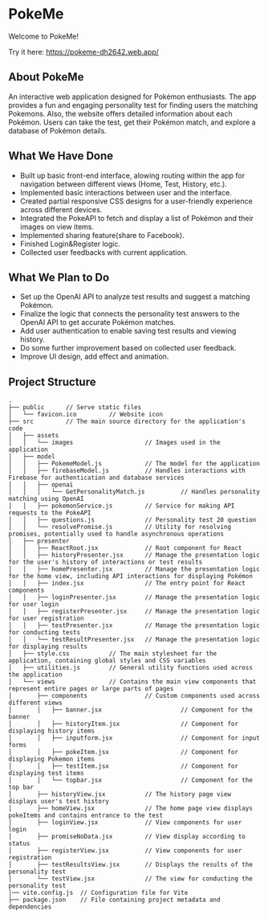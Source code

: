 # PokeMe
Welcome to PokeMe!


Try it here:
https://pokeme-dh2642.web.app/

## About PokeMe

An interactive web application designed for Pokémon enthusiasts. The app provides a fun and engaging personality test for finding users the matching Pokemons. Also, the website offers detailed information about each Pokémon. Users can take the test, get their Pokémon match, and explore a database of Pokémon details.

## What We Have Done

- Built up basic front-end interface, alowing routing within the app for navigation between different views (Home, Test, History, etc.).
- Implemented basic interactions between user and the interface.
- Created partial responsive CSS designs for a user-friendly experience across different devices.
- Integrated the PokeAPI to fetch and display a list of Pokémon and their images on view items.
- Implemented sharing feature(share to Facebook).
- Finished Login&Register logic.
- Collected user feedbacks with current application.

## What We Plan to Do

- Set up the OpenAI API to analyze test results and suggest a matching Pokémon.
- Finalize the logic that connects the personality test answers to the OpenAI API to get accurate Pokémon matches.
- Add user authentication to enable saving test results and viewing history.
- Do some further improvement based on collected user feedback.
- Improve UI design, add effect and animation. 

## Project Structure

```
.
├── public      // Serve static files
│   └── favicon.ico         // Website icon
├── src         // The main source directory for the application's code
│   ├── assets
│   │   └── images                    // Images used in the application
│   ├── model
│   │   ├── PokemeModel.js            // The model for the application
│   │   ├── firebaseModel.js          // Handles interactions with Firebase for authentication and database services
│   │   ├── openai
│   │   │   └── GetPersonalityMatch.js          // Handles personality matching using OpenAI
│   │   ├── pokemonService.js         // Service for making API requests to the PokeAPI
│   │   ├── questions.js              // Personality test 20 question
│   │   └── resolvePromise.js         // Utility for resolving promises, potentially used to handle asynchronous operations
│   ├── presenter
│   │   ├── ReactRoot.jsx             // Root component for React
│   │   ├── historyPresenter.jsx      // Manage the presentation logic for the user's history of interactions or test results
│   │   ├── homePresenter.jsx         // Manage the presentation logic for the home view, including API interactions for displaying Pokémon
│   │   ├── index.jsx                 // The entry point for React components
│   │   ├── loginPresenter.jsx        // Manage the presentation logic for user login
│   │   ├── registerPresenter.jsx     // Manage the presentation logic for user registration
│   │   ├── testPresenter.jsx         // Manage the presentation logic for conducting tests
│   │   └── testResultPresenter.jsx   // Manage the presentation logic for displaying results
│   ├── style.css           // The main stylesheet for the application, containing global styles and CSS variables
│   ├── utilities.js        // General utility functions used across the application
│   └── views               // Contains the main view components that represent entire pages or large parts of pages
│       ├── components                // Custom components used across different views
│       │   ├── banner.jsx                      // Component for the banner
│       │   ├── historyItem.jsx                 // Component for displaying history items
│       │   ├── inputform.jsx                   // Component for input forms
│       │   ├── pokeItem.jsx                    // Component for displaying Pokemon items
│       │   ├── testItem.jsx                    // Component for displaying test items
│       │   └── topbar.jsx                      // Component for the top bar
│       ├── historyView.jsx           // The history page view displays user's test history
│       ├── homeView.jsx              // The home page view displays pokeItems and contains entrance to the test
│       ├── loginView.jsx             // View components for user login
│       ├── promiseNoData.jsx         // View display according to status
│       ├── registerView.jsx          // View components for user registration
│       ├── testResultsView.jsx       // Displays the results of the personality test
│       └── testView.jsx              // The view for conducting the personality test
│── vite.config.js  // Configuration file for Vite
├── package.json    // File containing project metadata and dependencies
```
